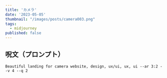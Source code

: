 ```yaml
---
title: 'カメラ'
date: '2023-05-05'
thumbnail: "/images/posts/camera003.png"
tags:
  - midjourney
published: false
---
```


## 呪文（プロンプト）
```
Beautiful landing for camera website, design, ux/ui, ux, ui --ar 3:2 --v 4 --q 2
```